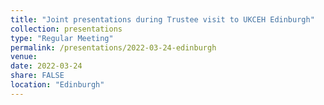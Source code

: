 ```yaml
---
title: "Joint presentations during Trustee visit to UKCEH Edinburgh"
collection: presentations
type: "Regular Meeting"
permalink: /presentations/2022-03-24-edinburgh
venue: 
date: 2022-03-24
share: FALSE
location: "Edinburgh"
---
```

